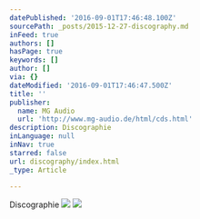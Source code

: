 ```yaml
---
datePublished: '2016-09-01T17:46:48.100Z'
sourcePath: _posts/2015-12-27-discography.md
inFeed: true
authors: []
hasPage: true
keywords: []
author: []
via: {}
dateModified: '2016-09-01T17:46:47.500Z'
title: ''
publisher:
  name: MG Audio
  url: 'http://www.mg-audio.de/html/cds.html'
description: Discographie
inLanguage: null
inNav: true
starred: false
url: discography/index.html
_type: Article

---
```

Discographie
![](https://s3-us-west-2.amazonaws.com/the-grid-img/p/b9cc492cb50091e7fc626c409941d924de4ac2a5.jpg)
![](https://s3-us-west-2.amazonaws.com/the-grid-img/p/e3c99c13a45579247e26607303fcd945cdfd2e43.png)